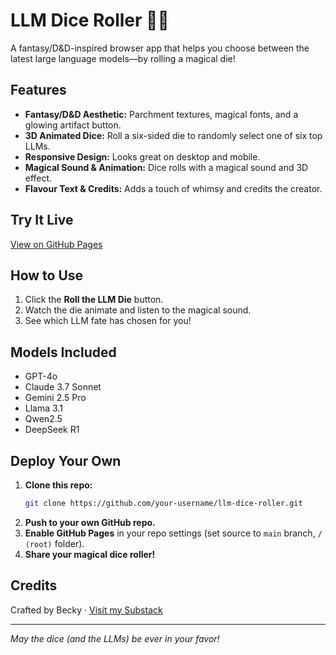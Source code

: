 # LLM Dice Roller 🐉🎲

A fantasy/D&D-inspired browser app that helps you choose between the latest large language models—by rolling a magical die!

## Features
- **Fantasy/D&D Aesthetic:** Parchment textures, magical fonts, and a glowing artifact button.
- **3D Animated Dice:** Roll a six-sided die to randomly select one of six top LLMs.
- **Responsive Design:** Looks great on desktop and mobile.
- **Magical Sound & Animation:** Dice rolls with a magical sound and 3D effect.
- **Flavour Text & Credits:** Adds a touch of whimsy and credits the creator.

## Try It Live
[View on GitHub Pages](https://your-username.github.io/llm-dice-roller/)

## How to Use
1. Click the **Roll the LLM Die** button.
2. Watch the die animate and listen to the magical sound.
3. See which LLM fate has chosen for you!

## Models Included
- GPT-4o
- Claude 3.7 Sonnet
- Gemini 2.5 Pro
- Llama 3.1
- Qwen2.5
- DeepSeek R1

## Deploy Your Own
1. **Clone this repo:**
   ```bash
   git clone https://github.com/your-username/llm-dice-roller.git
   ```
2. **Push to your own GitHub repo.**
3. **Enable GitHub Pages** in your repo settings (set source to `main` branch, `/ (root)` folder).
4. **Share your magical dice roller!**

## Credits
Crafted by Becky · [Visit my Substack](https://beckyisj.substack.com/)

---
*May the dice (and the LLMs) be ever in your favor!*
